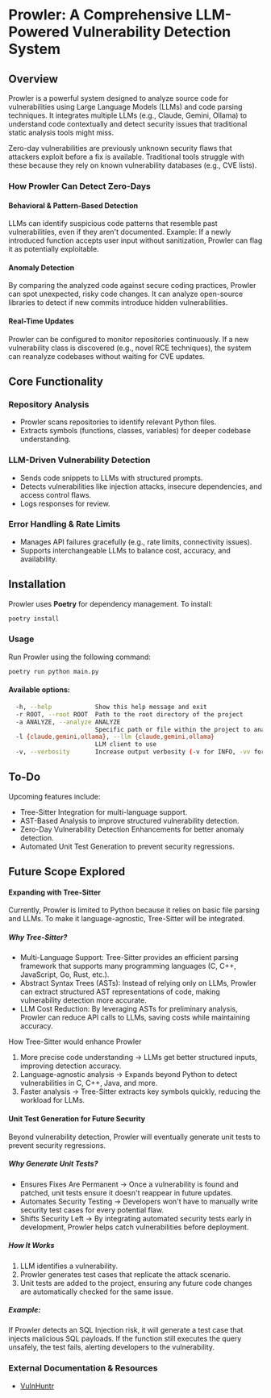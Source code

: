 # Prowler: A Comprehensive LLM-Powered Vulnerability Detection System

## Overview  
Prowler is a powerful system designed to analyze source code for vulnerabilities using Large Language Models (LLMs) and code parsing techniques. It integrates multiple LLMs (e.g., Claude, Gemini, Ollama) to understand code contextually and detect security issues that traditional static analysis tools might miss.  

Zero-day vulnerabilities are previously unknown security flaws that attackers exploit before a fix is available. Traditional tools struggle with these because they rely on known vulnerability databases (e.g., CVE lists).

### How Prowler Can Detect Zero-Days

#### Behavioral & Pattern-Based Detection
LLMs can identify suspicious code patterns that resemble past vulnerabilities, even if they aren't documented.
Example: If a newly introduced function accepts user input without sanitization, Prowler can flag it as potentially exploitable.

#### Anomaly Detection
By comparing the analyzed code against secure coding practices, Prowler can spot unexpected, risky code changes.
It can analyze open-source libraries to detect if new commits introduce hidden vulnerabilities.

#### Real-Time Updates
Prowler can be configured to monitor repositories continuously.
If a new vulnerability class is discovered (e.g., novel RCE techniques), the system can reanalyze codebases without waiting for CVE updates.

## Core Functionality  

### Repository Analysis  
- Prowler scans repositories to identify relevant Python files.  
- Extracts symbols (functions, classes, variables) for deeper codebase understanding.  

### LLM-Driven Vulnerability Detection  
- Sends code snippets to LLMs with structured prompts.  
- Detects vulnerabilities like injection attacks, insecure dependencies, and access control flaws.  
- Logs responses for review.  

### Error Handling & Rate Limits  
- Manages API failures gracefully (e.g., rate limits, connectivity issues).  
- Supports interchangeable LLMs to balance cost, accuracy, and availability.  

## Installation  
Prowler uses **Poetry** for dependency management. To install:  

```sh
poetry install
```
### Usage
Run Prowler using the following command:

```sh
poetry run python main.py
```
#### Available options:
```bash
  -h, --help            Show this help message and exit  
  -r ROOT, --root ROOT  Path to the root directory of the project  
  -a ANALYZE, --analyze ANALYZE  
                        Specific path or file within the project to analyze  
  -l {claude,gemini,ollama}, --llm {claude,gemini,ollama}  
                        LLM client to use 
  -v, --verbosity       Increase output verbosity (-v for INFO, -vv for DEBUG)  

```

## To-Do

Upcoming features include:

- Tree-Sitter Integration for multi-language support.
- AST-Based Analysis to improve structured vulnerability detection.
- Zero-Day Vulnerability Detection Enhancements for better anomaly detection.
- Automated Unit Test Generation to prevent security regressions.

## Future Scope Explored

#### Expanding with Tree-Sitter
Currently, Prowler is limited to Python because it relies on basic file parsing and LLMs. To make it language-agnostic, Tree-Sitter will be integrated.

##### Why Tree-Sitter?
- Multi-Language Support: Tree-Sitter provides an efficient parsing framework that supports many programming languages (C, C++, JavaScript, Go, Rust, etc.).
- Abstract Syntax Trees (ASTs): Instead of relying only on LLMs, Prowler can extract structured AST representations of code, making vulnerability detection more accurate.
- LLM Cost Reduction: By leveraging ASTs for preliminary analysis, Prowler can reduce API calls to LLMs, saving costs while maintaining accuracy.

How Tree-Sitter would enhance Prowler
1. More precise code understanding → LLMs get better structured inputs, improving detection accuracy.
2. Language-agnostic analysis → Expands beyond Python to detect vulnerabilities in C, C++, Java, and more.
3. Faster analysis → Tree-Sitter extracts key symbols quickly, reducing the workload for LLMs.

#### Unit Test Generation for Future Security
Beyond vulnerability detection, Prowler will eventually generate unit tests to prevent security regressions.

##### Why Generate Unit Tests?
- Ensures Fixes Are Permanent → Once a vulnerability is found and patched, unit tests ensure it doesn't reappear in future updates.
- Automates Security Testing → Developers won't have to manually write security test cases for every potential flaw.
- Shifts Security Left → By integrating automated security tests early in development, Prowler helps catch vulnerabilities before deployment.

##### How It Works
1. LLM identifies a vulnerability.
2. Prowler generates test cases that replicate the attack scenario.
3. Unit tests are added to the project, ensuring any future code changes are automatically checked for the same issue.

##### Example:

If Prowler detects an SQL Injection risk, it will generate a test case that injects malicious SQL payloads.
If the function still executes the query unsafely, the test fails, alerting developers to the vulnerability.

### External Documentation & Resources
- [VulnHuntr](https://github.com/protectai/vulnhuntr)